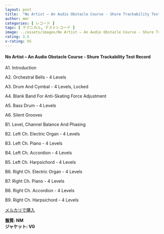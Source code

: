 ```yaml
---
layout: post
title:  "No Artist – An Audio Obstacle Course - Shure Trackability Test Record"
author: mmr
categories: [ レコード ]
tags: [ テクニカル, テストレコード ]
image: ../assets/images/No Artist – An Audio Obstacle Course - Shure Trackability Test Record.jpg
rating: 3.5
v-rating: VG
---
```


#### No Artist – An Audio Obstacle Course - Shure Trackability Test Record

A1. Introduction

A2. Orchestral Bells - 4 Levels

A3. Drum And Cymbal - 4 Levels, Locked

A4. Blank Band For Anti-Skating Force Adjustment

A5. Bass Drum - 4 Levels

A6. Silent Grooves

B1. Level, Channel Balance And Phasing

B2. Left Ch. Electric Organ - 4 Levels

B3. Left Ch. Piano - 4 Levels

B4. Left Ch. Accordion - 4 Levels

B5. Left Ch. Harpsichord - 4 Levels

B6. Right Ch. Electric Organ - 4 Levels

B7. Right Ch. Piano - 4 Levels

B8. Right Ch. Accordion - 4 Levels

B9. Right Ch. Harpsichord - 4 Levels


[メルカリで購入](https://jp.mercari.com/item/m44835881306)

<div class="mt-4 mb-4 d-flex align-items-center">
<strong class="mr-1">盤質: NM</strong>
</div>
<div class="mt-4 mb-4 d-flex align-items-center">
<strong class="mr-1">ジャケット: VG</strong>
</div>
